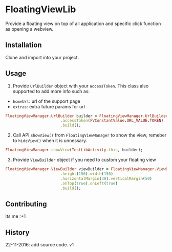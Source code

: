 # FloatingViewLib
Provide a floating view on top of all application and specific click function as opening a webview.
## Installation
Clone and import into your project.
## Usage
1. Provide `UrlBuilder` object with your `accessToken`. 
This class also supported to add more info such as: 
  * `homeUrl`: url of the support page
  * `extras`: extra future params for url
```ruby
FloatingViewManager.UrlBuilder builder = FloatingViewManager.UrlBuilder.newBuilder()
                        .accessToken(FVConstantValue.URL_VALUE.TOKEN)
                        .build();
```              
2. Call API `showView()` from `FloatingViewManager` to show the view, remeber to `hideView()` when it is unnessary.
```ruby
FloatingViewManager.showView(TestLibActivity.this, builder);
```
3. Provide `ViewBuilder` object if you need to custom your floating view
```ruby
FloatingViewManager.ViewBuilder viewBuilder = FloatingViewManager.ViewBuilder.newBuilder().drawable(R.drawable.ic_help)
                        .height(150).width(150)
                        .horizontalMargin(30).verticalMargin(50)
                        .onTop(true).onLeft(true)
                        .build();
```
## Contributing
Its me :+1
## History
22-11-2016: add source code. v1
